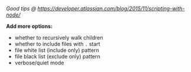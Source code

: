 *Good tips @ https://developer.atlassian.com/blog/2015/11/scripting-with-node/*


**Add more options:**

- whether to recursively walk children
- whether to include files with `.` start
- file white list (include only) pattern
- file black list (exclude only) pattern
- verbose/quiet mode
